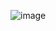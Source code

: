 
![image](https://github.com/Marindala/ChatBot-React/assets/95050756/39ae76ff-cef8-4fc7-91cd-028d9054015f)
